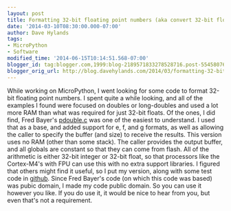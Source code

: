 ```yaml
---
layout: post
title: Formatting 32-bit floating point numbers (aka convert 32-bit float to string)
date: '2014-03-10T08:30:00.000-07:00'
author: Dave Hylands
tags:
- MicroPython
- Software
modified_time: '2014-06-15T10:14:51.568-07:00'
blogger_id: tag:blogger.com,1999:blog-2189571833278528716.post-5545807640079864856
blogger_orig_url: http://blog.davehylands.com/2014/03/formatting-32-bit-floating-point.html
---
```


While working on MicroPython, I went looking for some code to format 32-bit
floating point numbers.
I spent quite a while looking, and all of the examples I found were focused on
doubles or long-doubles and used a lot more RAM than what was required for
just 32-bit floats.
Of the ones, I did find, Fred Bayer's
[pdouble.c](https://tangentsoft.net/palmfaq/src/pdouble.c) was one of the
easiest to understand.
I used that as a base, and added support for e, f, and g formats, as well as
allowing the caller to specify the buffer (and size) to receive the results.
This version uses no RAM (other than some stack). The caller provides the
output buffer, and all globals are constant so that they can come from flash.
All of the arithmetic is either 32-bit integer or 32-bit float, so that
processors like the Cortex-M4's with FPU can use this with no extra support
libraries.
I figured that others might find it useful, so I put my version, along with
some test code in [github](https://github.com/dhylands/format-float).
Since Fred Bayer's code (on which this code was based) was pubic domain, I
made my code public domain. So you can use it however you like. If you do use
it, it would be nice to hear from you, but even that's not a requirement.

